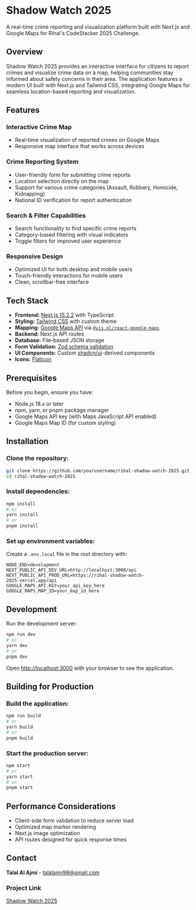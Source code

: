 # Shadow Watch 2025

A real-time crime reporting and visualization platform built with Next.js and Google Maps for Rihal's CodeStacker 2025 Challenge.

## Overview

Shadow Watch 2025 provides an interactive interface for citizens to report crimes and visualize crime data on a map, helping communities stay informed about safety concerns in their area. The application features a modern UI built with Next.js and Tailwind CSS, integrating Google Maps for seamless location-based reporting and visualization.

## Features

### Interactive Crime Map

- Real-time visualization of reported crimes on Google Maps
- Responsive map interface that works across devices

### Crime Reporting System

- User-friendly form for submitting crime reports
- Location selection directly on the map
- Support for various crime categories (Assault, Robbery, Homicide, Kidnapping)
- National ID verification for report authentication

### Search & Filter Capabilities

- Search functionality to find specific crime reports
- Category-based filtering with visual indicators
- Toggle filters for improved user experience

### Responsive Design

- Optimized UI for both desktop and mobile users
- Touch-friendly interactions for mobile users
- Clean, scrollbar-free interface

## Tech Stack

- **Frontend:** [Next.js 15.2.2](https://nextjs.org/) with TypeScript
- **Styling:** [Tailwind CSS](https://tailwindcss.com/) with custom theme
- **Mapping:** [Google Maps API](https://mapsplatform.google.com/) via [`@vis.gl/react-google-maps`](https://www.npmjs.com/package/@vis.gl/react-google-maps)
- **Backend:** Next.js API routes
- **Database:** File-based JSON storage
- **Form Validation:** [Zod schema validation](https://zod.dev/)
- **UI Components:** Custom [shadcn/ui](https://ui.shadcn.com/)-derived components
- **Icons:** [Flaticon](https://www.flaticon.com/)

## Prerequisites

Before you begin, ensure you have:

- Node.js 18.x or later
- npm, yarn, or pnpm package manager
- Google Maps API key (with Maps JavaScript API enabled)
- Google Maps Map ID (for custom styling)

## Installation

### Clone the repository:

```sh
git clone https://github.com/yourusername/rihal-shadow-watch-2025.git
cd rihal-shadow-watch-2025
```

### Install dependencies:

```sh
npm install
# or
yarn install
# or
pnpm install
```

### Set up environment variables:

Create a `.env.local` file in the root directory with:

```
NODE_ENV=development
NEXT_PUBLIC_API_DEV_URL=http://localhost:3000/api
NEXT_PUBLIC_API_PROD_URL=https://rihal-shadow-watch-2025.vercel.app/api
GOOGLE_MAPS_API_KEY=your_api_key_here
GOOGLE_MAPS_MAP_ID=your_map_id_here
```

## Development

Run the development server:

```sh
npm run dev
# or
yarn dev
# or
pnpm dev
```

Open [http://localhost:3000](http://localhost:3000) with your browser to see the application.

## Building for Production

### Build the application:

```sh
npm run build
# or
yarn build
# or
pnpm build
```

### Start the production server:

```sh
npm start
# or
yarn start
# or
pnpm start
```

## Performance Considerations

- Client-side form validation to reduce server load
- Optimized map marker rendering
- Next.js image optimization
- API routes designed for quick response times

## Contact

**Talal Al Ajmi** - [talalajmi98@gmail.com](mailto:talalajmi98@gmail.com)

### Project Link

[Shadow Watch 2025](https://rihal-shadow-watch-2025.vercel.app/)
